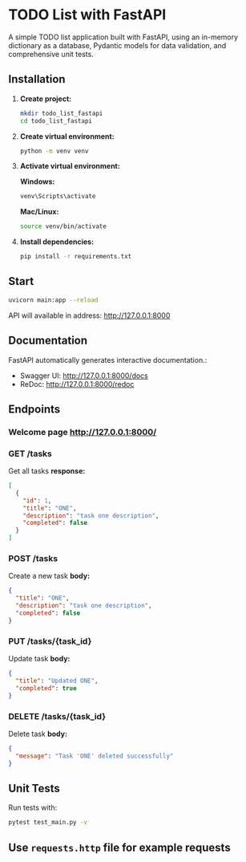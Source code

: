 # TODO List with FastAPI
A simple TODO list application built with FastAPI, 
using an in-memory dictionary as a database, 
Pydantic models for data validation, and comprehensive unit tests.

## Installation

1. **Create project:**
   ```bash
   mkdir todo_list_fastapi
   cd todo_list_fastapi
   ```

2. **Create virtual environment:**
   ```bash
   python -m venv venv
   ```

3. **Activate virtual environment:**
   
   **Windows:**
   ```bash
   venv\Scripts\activate
   ```
   
   **Mac/Linux:**
   ```bash
   source venv/bin/activate
   ```

4. **Install dependencies:**
   ```bash
   pip install -r requirements.txt
   ```

## Start

```bash
uvicorn main:app --reload
```
API will available in address: http://127.0.0.1:8000

## Documentation

FastAPI automatically generates interactive documentation.:
- Swagger UI: http://127.0.0.1:8000/docs
- ReDoc: http://127.0.0.1:8000/redoc

## Endpoints

### Welcome page http://127.0.0.1:8000/ 

### GET /tasks
Get all tasks **response:**
```json
[
  {
    "id": 1,
    "title": "ONE",
    "description": "task one description",
    "completed": false
  }
]
```

### POST /tasks
Create a new task
**body:**
```json
{
  "title": "ONE",
  "description": "task one description",
  "completed": false
}
```

### PUT /tasks/{task_id}
Update task
**body:**
```json
{
  "title": "Updated ONE",
  "completed": true
}
```

### DELETE /tasks/{task_id}
Delete task
**body:**
```json
{
  "message": "Task 'ONE' deleted successfully"
}
```


## Unit Tests

Run tests with:
```bash
pytest test_main.py -v
```

## Use `requests.http` file for example requests